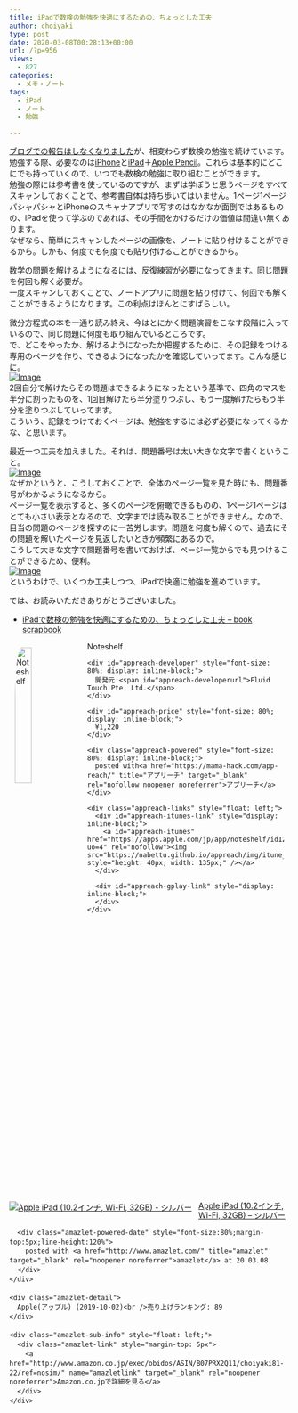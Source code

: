 ```yaml
---
title: iPadで数検の勉強を快適にするための、ちょっとした工夫
author: choiyaki
type: post
date: 2020-03-08T00:28:13+00:00
url: /?p=956
views:
  - 827
categories:
  - メモ・ノート
tags:
  - iPad
  - ノート
  - 勉強

---
```

<a href="https://choiyaki.com/?p=899" draggable="false">ブログでの報告はしなくなりました</a>が、相変わらず数検の勉強を続けています。  
勉強する際、必要なのは<a href="https://scrapbox.io/choiyaki-hondana/iPhone" draggable="false">iPhone</a>と<a href="https://scrapbox.io/choiyaki-hondana/iPad" draggable="false">iPad</a>＋<a href="https://scrapbox.io/choiyaki-hondana/Apple_Pencil" draggable="false">Apple Pencil</a>。これらは基本的にどこにでも持っていくので、いつでも数検の勉強に取り組むことができます。  
勉強の際には参考書を使っているのですが、まずは学ぼうと思うページをすべてスキャンしておくことで、参考書自体は持ち歩いてはいません。1ページ1ページパシャパシャとiPhoneのスキャナアプリで写すのはなかなか面倒ではあるものの、iPadを使って学ぶのであれば、その手間をかけるだけの価値は間違い無くあります。  
なぜなら、簡単にスキャンしたページの画像を、ノートに貼り付けることができるから。しかも、何度でも何度でも貼り付けることができるから。

[数学][1]の問題を解けるようになるには、反復練習が必要になってきます。同じ問題を何回も解く必要が。  
一度スキャンしておくことで、ノートアプリに問題を貼り付けて、何回でも解くことができるようになります。この利点はほんとにすばらしい。

微分方程式の本を一通り読み終え、今はとにかく問題演習をこなす段階に入っているので、同じ問題に何度も取り組んでいるところです。  
で、どこをやったか、解けるようになったか把握するために、その記録をつける専用のページを作り、できるようになったかを確認していってます。こんな感じに。  
[![Image][2]][3]  
2回自分で解けたらその問題はできるようになったという基準で、四角のマスを半分に割ったものを、1回目解けたら半分塗りつぶし、もう一度解けたらもう半分を塗りつぶしていってます。  
こういう、記録をつけておくページは、勉強をするには必ず必要になってくるかな、と思います。

最近一つ工夫を加えました。それは、問題番号は太い大きな文字で書くということ。  
[![Image][4]][5]  
なぜかというと、こうしておくことで、全体のページ一覧を見た時にも、問題番号がわかるようになるから。  
ページ一覧を表示すると、多くのページを俯瞰できるものの、1ページ1ページはとても小さい表示となるので、文字までは読み取ることができません。なので、目当の問題のページを探すのに一苦労します。問題を何度も解くので、過去にその問題を解いたページを見返したいときが頻繁にあるので。  
こうして大きな文字で問題番号を書いておけば、ページ一覧からでも見つけることができるため、便利。  
[![Image][6]][7]  
というわけで、いくつか工夫しつつ、iPadで快適に勉強を進めています。

では、お読みいただきありがとうございました。

  * [iPadで数検の勉強を快適にするための、ちょっとした工夫 &#8211; book scrapbook][8]

<div id="appreach-box" style="text-align: left;">
  <img src="https://i0.wp.com/is2-ssl.mzstatic.com/image/thumb/Purple114/v4/97/7d/85/977d85a8-0fa0-a4a5-d265-d889ca440902/source/512x512bb.jpg?w=660&#038;ssl=1" alt="Noteshelf" id="appreach-image" style="float: left; margin: 10px; width: 25%; max-width: 120px; border-top-left-radius: 10%; border-top-right-radius: 10%; border-bottom-right-radius: 10%; border-bottom-left-radius: 10%;" data-recalc-dims="1" /></p> 
  
  <div class="appreach-info" style="margin: 10px;">
    <div id="appreach-appname">
      Noteshelf
    </div>
    
    <div id="appreach-developer" style="font-size: 80%; display: inline-block;">
      開発元:<span id="appreach-developerurl">Fluid Touch Pte. Ltd.</span>
    </div>
    
    <div id="appreach-price" style="font-size: 80%; display: inline-block;">
      ¥1,220
    </div>
    
    <div class="appreach-powered" style="font-size: 80%; display: inline-block;">
      posted with<a href="https://mama-hack.com/app-reach/" title="アプリーチ" target="_blank" rel="nofollow noopener noreferrer">アプリーチ</a>
    </div>
    
    <div class="appreach-links" style="float: left;">
      <div id="appreach-itunes-link" style="display: inline-block;">
        <a id="appreach-itunes" href="https://apps.apple.com/jp/app/noteshelf/id1271086060?uo=4" rel="nofollow"><img src="https://nabettu.github.io/appreach/img/itune_ja.svg" style="height: 40px; width: 135px;" /></a>
      </div>
      
      <div id="appreach-gplay-link" style="display: inline-block;">
      </div>
    </div>
  </div>
  
  <div class="appreach-footer" style="margin-bottom: 10px; clear: left;">
  </div>
</div>

<div class="amazlet-box" style="margin-bottom:0px;">
  <div class="amazlet-image" style="float:left;margin:0px 12px 1px 0px;">
    <a href="http://www.amazon.co.jp/exec/obidos/ASIN/B07PRX2Q11/choiyaki81-22/ref=nosim/" name="amazletlink" target="_blank" rel="noopener noreferrer"><img src="https://i2.wp.com/images-fe.ssl-images-amazon.com/images/I/41BNacLh3QL._SL160_.jpg?w=660&#038;ssl=1" alt="Apple iPad (10.2インチ, Wi-Fi, 32GB) - シルバー" style="border: none;" data-recalc-dims="1" /></a>
  </div>
  
  <div class="amazlet-info" style="line-height:120%; margin-bottom: 10px">
    <div class="amazlet-name" style="margin-bottom:10px;line-height:120%">
      <a href="http://www.amazon.co.jp/exec/obidos/ASIN/B07PRX2Q11/choiyaki81-22/ref=nosim/" name="amazletlink" target="_blank" rel="noopener noreferrer">Apple iPad (10.2インチ, Wi-Fi, 32GB) &#8211; シルバー</a></p> 
      
      <div class="amazlet-powered-date" style="font-size:80%;margin-top:5px;line-height:120%">
        posted with <a href="http://www.amazlet.com/" title="amazlet" target="_blank" rel="noopener noreferrer">amazlet</a> at 20.03.08
      </div>
    </div>
    
    <div class="amazlet-detail">
      Apple(アップル) (2019-10-02)<br />売り上げランキング: 89
    </div>
    
    <div class="amazlet-sub-info" style="float: left;">
      <div class="amazlet-link" style="margin-top: 5px">
        <a href="http://www.amazon.co.jp/exec/obidos/ASIN/B07PRX2Q11/choiyaki81-22/ref=nosim/" name="amazletlink" target="_blank" rel="noopener noreferrer">Amazon.co.jpで詳細を見る</a>
      </div>
    </div>
  </div>
  
  <div class="amazlet-footer" style="clear: left">
  </div>
</div>

 [1]: https://scrapbox.io/choiyaki-hondana/%E6%95%B0%E5%AD%A6
 [2]: https://gyazo.com/4e8954c0c70aee7373b00defe702db35/thumb/1000
 [3]: https://gyazo.com/4e8954c0c70aee7373b00defe702db35
 [4]: https://gyazo.com/39fa612763d8df3dd78c95eab1f2fb3f/thumb/1000
 [5]: https://gyazo.com/39fa612763d8df3dd78c95eab1f2fb3f
 [6]: https://gyazo.com/afe45d2469a27dce48b1acabdd09343c/thumb/1000
 [7]: https://gyazo.com/afe45d2469a27dce48b1acabdd09343c
 [8]: https://scrapbox.io/choiyaki-hondana/iPad%E3%81%A7%E6%95%B0%E6%A4%9C%E3%81%AE%E5%8B%89%E5%BC%B7%E3%82%92%E5%BF%AB%E9%81%A9%E3%81%AB%E3%81%99%E3%82%8B%E3%81%9F%E3%82%81%E3%81%AE%E3%80%81%E3%81%A1%E3%82%87%E3%81%A3%E3%81%A8%E3%81%97%E3%81%9F%E5%B7%A5%E5%A4%AB